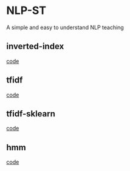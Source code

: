 # NLP-ST

A simple and easy to understand NLP teaching

## inverted-index

[code](https://github.com/1837669410/NLP-ST/blob/main/inverted-index.py)

## tfidf

[code](https://github.com/1837669410/NLP-ST/blob/main/tf-idf.py)

## tfidf-sklearn

[code](https://github.com/1837669410/NLP-ST/blob/main/tf-idf-sklearn.py)

## hmm

[code](https://github.com/1837669410/NLP-ST/blob/main/hmm.py)
